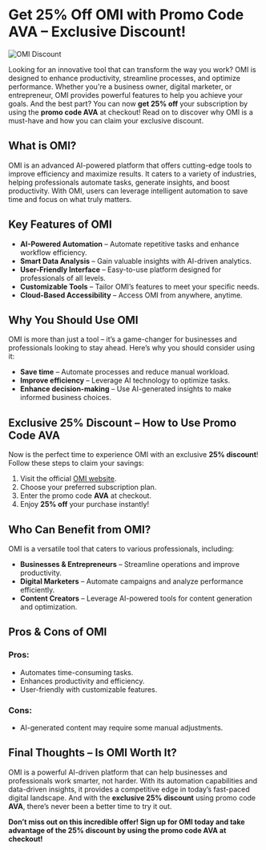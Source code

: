 # Get 25% Off OMI with Promo Code AVA – Exclusive Discount!

![OMI Discount](https://imgur.com/a/ZcYn8O9)

Looking for an innovative tool that can transform the way you work? OMI is designed to enhance productivity, streamline processes, and optimize performance. Whether you're a business owner, digital marketer, or entrepreneur, OMI provides powerful features to help you achieve your goals. And the best part? You can now **get 25% off** your subscription by using the **promo code AVA** at checkout! Read on to discover why OMI is a must-have and how you can claim your exclusive discount.

## What is OMI?

OMI is an advanced AI-powered platform that offers cutting-edge tools to improve efficiency and maximize results. It caters to a variety of industries, helping professionals automate tasks, generate insights, and boost productivity. With OMI, users can leverage intelligent automation to save time and focus on what truly matters.

## Key Features of OMI

- **AI-Powered Automation** – Automate repetitive tasks and enhance workflow efficiency.
- **Smart Data Analysis** – Gain valuable insights with AI-driven analytics.
- **User-Friendly Interface** – Easy-to-use platform designed for professionals of all levels.
- **Customizable Tools** – Tailor OMI’s features to meet your specific needs.
- **Cloud-Based Accessibility** – Access OMI from anywhere, anytime.

## Why You Should Use OMI

OMI is more than just a tool – it’s a game-changer for businesses and professionals looking to stay ahead. Here’s why you should consider using it:

- **Save time** – Automate processes and reduce manual workload.
- **Improve efficiency** – Leverage AI technology to optimize tasks.
- **Enhance decision-making** – Use AI-generated insights to make informed business choices.

## Exclusive 25% Discount – How to Use Promo Code AVA

Now is the perfect time to experience OMI with an exclusive **25% discount**! Follow these steps to claim your savings:

1. Visit the official [OMI website](https://www.omi.ai/).
2. Choose your preferred subscription plan.
3. Enter the promo code **AVA** at checkout.
4. Enjoy **25% off** your purchase instantly!

## Who Can Benefit from OMI?

OMI is a versatile tool that caters to various professionals, including:

- **Businesses & Entrepreneurs** – Streamline operations and improve productivity.
- **Digital Marketers** – Automate campaigns and analyze performance efficiently.
- **Content Creators** – Leverage AI-powered tools for content generation and optimization.

## Pros & Cons of OMI

### Pros:
- Automates time-consuming tasks.
- Enhances productivity and efficiency.
- User-friendly with customizable features.

### Cons:
- AI-generated content may require some manual adjustments.

## Final Thoughts – Is OMI Worth It?

OMI is a powerful AI-driven platform that can help businesses and professionals work smarter, not harder. With its automation capabilities and data-driven insights, it provides a competitive edge in today’s fast-paced digital landscape. And with the **exclusive 25% discount** using promo code **AVA**, there’s never been a better time to try it out.

**Don’t miss out on this incredible offer! Sign up for OMI today and take advantage of the 25% discount by using the promo code AVA at checkout!**
